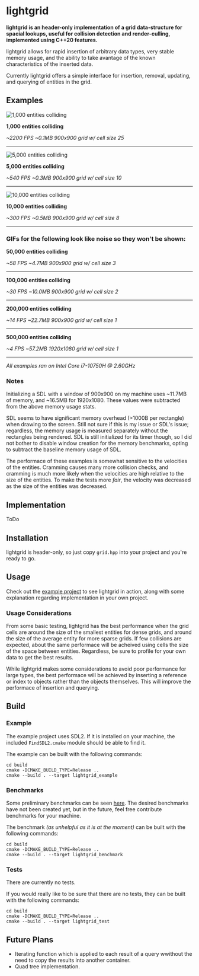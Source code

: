 # lightgrid

**lightgrid is an header-only implementation of a grid data-structure for spacial lookups, useful for collision detection and render-culling, implemented using C++20 features.**

lightgrid allows for rapid insertion of arbitrary data types, very stable memory usage, and the ability to take avantage of the known characteristics of the inserted data.

Currently lightgrid offers a simple interface for insertion, removal, updating, and querying of entities in the grid.

## Examples

![1,000 entities colliding](./example/gifs/grid_example_1000.gif)

**1,000 entities colliding**

*~2200 FPS ~0.1MB 900x900 grid w/ cell size 25*

---
![5,000 entities colliding](./example/gifs/grid_example_5000.gif)

**5,000 entities colliding**

*~540 FPS ~0.3MB 900x900 grid w/ cell size 10*

---

![10,000 entities colliding](./example/gifs/grid_example_10000.gif)

**10,000 entities colliding**

*~300 FPS ~0.5MB 900x900 grid w/ cell size 8*

---

### **GIFs for the following look like noise so they won't be shown:**

**50,000 entities colliding**

*~58 FPS ~4.7MB 900x900 grid w/ cell size 3*

---

**100,000 entities colliding**

*~30 FPS ~10.0MB 900x900 grid w/ cell size 2*

---

**200,000 entities colliding**

*~14 FPS ~22.7MB 900x900 grid w/ cell size 1*

---

**500,000 entities colliding**

*~4 FPS ~57.2MB 1920x1080 grid w/ cell size 1*

---

*All examples ran on Intel Core i7-10750H @ 2.60GHz*

### Notes

Initializing a SDL with a window of 900x900 on my machine uses ~11.7MB of memory, and ~16.5MB for 1920x1080. These values were subtracted from the above memory usage stats.

SDL seems to have significant memory overhead (>1000B per rectangle) when drawing to the screen. Still not sure if this is my issue or SDL's issue; regardless, the memory usage is measured separately without the rectangles being rendered. SDL is still initialized for its timer though, so I did not bother to disable window creation for the memory benchmarks, opting to subtract the baseline memory usage of SDL.

The performace of these examples is somewhat sensitive to the velocities of the entities. Cramming causes many more collision checks, and cramming is much more likely when the velocities are high relative to the size of the entities. To make the tests more *fair*, the velocity was decreased as the size of the entities was decreased.

## Implementation

ToDo

## Installation

lightgrid is header-only, so just copy `grid.hpp` into your project and you're ready to go.

## Usage

Check out the [example project](./example/lightgrid_example.cpp) to see lightgrid in action, along with some explanation regarding implementation in your own project.

### Usage Considerations

From some basic testing, lightgrid has the best performance when the grid cells are around the size of the smallest entities for dense grids, and around the size of the average entity for more sparse grids. If few collisions are expected, about the same performace will be acheived using cells the size of the space between entities. Regardless, be sure to profile for your own data to get the best results.

While lightgrid makes some considerations to avoid poor performance for large types, the best performace will be achieved by inserting a reference or index to objects rather than the objects themselves. This will improve the performace of insertion and querying.

## Build

### Example

The example project uses SDL2. If it is installed on your machine, the included `FindSDL2.cmake` module should be able to find it.

The example can be built with the following commands:

```console
cd build
cmake -DCMAKE_BUILD_TYPE=Release ..
cmake --build . --target lightgrid_example
```

### Benchmarks

Some preliminary benchmarks can be seen [here](./test/benchmark/README.md). The desired benchmarks have not been created yet, but in the future, feel free contribute benchmarks for your machine.

The benchmark *(as unhelpful as it is at the moment)* can be built with the following commands:

```console
cd build
cmake -DCMAKE_BUILD_TYPE=Release ..
cmake --build . --target lightgrid_benchmark
```

### Tests

There are currently no tests.

If you would really like to be sure that there are no tests, they can be built with the following commands:

```console
cd build
cmake -DCMAKE_BUILD_TYPE=Release ..
cmake --build . --target lightgrid_test
```

## Future Plans

- Iterating function which is applied to each result of a query wwithout the need to copy the results into another container.
- Quad tree implementation.
